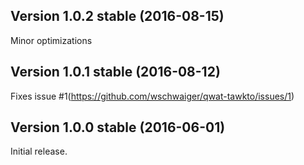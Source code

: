 Version 1.0.2 stable (2016-08-15)
---------------------------------

Minor optimizations

Version 1.0.1 stable (2016-08-12)
---------------------------------

Fixes issue #1(https://github.com/wschwaiger/qwat-tawkto/issues/1)

Version 1.0.0 stable (2016-06-01)
---------------------------------

Initial release.
